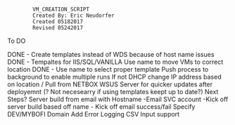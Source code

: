
            VM_CREATION_SCRIPT
            Created By: Eric Neudorfer
            Created 05182017
            Revised 05242017


To DO

 DONE - Create templates instead of WDS because of host name issues
 DONE - Tempaltes for IIS/SQL/VANILLA
 Use name to move VMs to correct location
 DONE - Use name to select proper template
 Push process to background to enable multiple runs
 If not DHCP change IP address based on location / Pull from NETBOX
 WSUS Server for quicker updates after deployemnt (? Not necesearry if using templates keept up to date?)
 Next Steps?
 Server build from email with Hostname 
       -Email SVC account
       -Kick off server build based off name
       - Kick off email success/fail
 Specify DEV/MYBOFI Domain
 Add Error Logging
 CSV Input support
